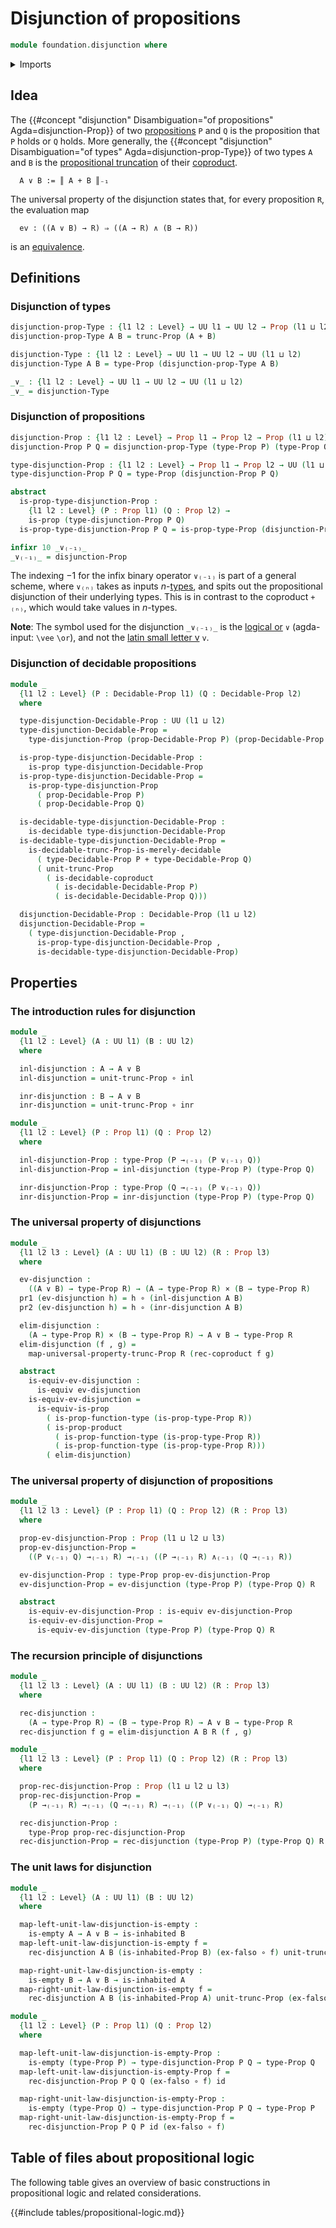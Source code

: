 # Disjunction of propositions

```agda
module foundation.disjunction where
```

<details><summary>Imports</summary>

```agda
open import foundation.conjunction
open import foundation.decidable-types
open import foundation.dependent-pair-types
open import foundation.inhabited-types
open import foundation.propositional-truncations
open import foundation.universe-levels

open import foundation-core.cartesian-product-types
open import foundation-core.coproduct-types
open import foundation-core.decidable-propositions
open import foundation-core.empty-types
open import foundation-core.equivalences
open import foundation-core.function-types
open import foundation-core.propositions
```

</details>

## Idea

The
{{#concept "disjunction" Disambiguation="of propositions" Agda=disjunction-Prop}}
of two [propositions](foundation-core.propositions.md) `P` and `Q` is the
proposition that `P` holds or `Q` holds. More generally, the
{{#concept "disjunction" Disambiguation="of types" Agda=disjunction-prop-Type}}
of two types `A` and `B` is the
[propositional truncation](foundation.propositional-truncations.md) of their
[coproduct](foundation-core.coproduct-types.md).

```text
  A ∨ B := ║ A + B ║₋₁
```

The universal property of the disjunction states that, for every proposition
`R`, the evaluation map

```text
  ev : ((A ∨ B) → R) ⇒ ((A → R) ∧ (B → R))
```

is an [equivalence](foundation.logical-equivalence.md).

## Definitions

### Disjunction of types

```agda
disjunction-prop-Type : {l1 l2 : Level} → UU l1 → UU l2 → Prop (l1 ⊔ l2)
disjunction-prop-Type A B = trunc-Prop (A + B)

disjunction-Type : {l1 l2 : Level} → UU l1 → UU l2 → UU (l1 ⊔ l2)
disjunction-Type A B = type-Prop (disjunction-prop-Type A B)

_∨_ : {l1 l2 : Level} → UU l1 → UU l2 → UU (l1 ⊔ l2)
_∨_ = disjunction-Type
```

### Disjunction of propositions

```agda
disjunction-Prop : {l1 l2 : Level} → Prop l1 → Prop l2 → Prop (l1 ⊔ l2)
disjunction-Prop P Q = disjunction-prop-Type (type-Prop P) (type-Prop Q)

type-disjunction-Prop : {l1 l2 : Level} → Prop l1 → Prop l2 → UU (l1 ⊔ l2)
type-disjunction-Prop P Q = type-Prop (disjunction-Prop P Q)

abstract
  is-prop-type-disjunction-Prop :
    {l1 l2 : Level} (P : Prop l1) (Q : Prop l2) →
    is-prop (type-disjunction-Prop P Q)
  is-prop-type-disjunction-Prop P Q = is-prop-type-Prop (disjunction-Prop P Q)

infixr 10 _∨₍₋₁₎_
_∨₍₋₁₎_ = disjunction-Prop
```

The indexing $-1$ for the infix binary operator `∨₍₋₁₎` is part of a general
scheme, where `∨₍ₙ₎` takes as inputs
$n$-[types](foundation-core.truncated-types.md), and spits out the propositional
disjunction of their underlying types. This is in contrast to the coproduct
`+₍ₙ₎`, which would take values in $n$-types.

**Note**: The symbol used for the disjunction `_∨₍₋₁₎_` is the
[logical or](https://codepoints.net/U+2228) `∨` (agda-input: `\vee` `\or`), and
not the [latin small letter v](https://codepoints.net/U+0076) `v`.

### Disjunction of decidable propositions

```agda
module _
  {l1 l2 : Level} (P : Decidable-Prop l1) (Q : Decidable-Prop l2)
  where

  type-disjunction-Decidable-Prop : UU (l1 ⊔ l2)
  type-disjunction-Decidable-Prop =
    type-disjunction-Prop (prop-Decidable-Prop P) (prop-Decidable-Prop Q)

  is-prop-type-disjunction-Decidable-Prop :
    is-prop type-disjunction-Decidable-Prop
  is-prop-type-disjunction-Decidable-Prop =
    is-prop-type-disjunction-Prop
      ( prop-Decidable-Prop P)
      ( prop-Decidable-Prop Q)

  is-decidable-type-disjunction-Decidable-Prop :
    is-decidable type-disjunction-Decidable-Prop
  is-decidable-type-disjunction-Decidable-Prop =
    is-decidable-trunc-Prop-is-merely-decidable
      ( type-Decidable-Prop P + type-Decidable-Prop Q)
      ( unit-trunc-Prop
        ( is-decidable-coproduct
          ( is-decidable-Decidable-Prop P)
          ( is-decidable-Decidable-Prop Q)))

  disjunction-Decidable-Prop : Decidable-Prop (l1 ⊔ l2)
  disjunction-Decidable-Prop =
    ( type-disjunction-Decidable-Prop ,
      is-prop-type-disjunction-Decidable-Prop ,
      is-decidable-type-disjunction-Decidable-Prop)
```

## Properties

### The introduction rules for disjunction

```agda
module _
  {l1 l2 : Level} (A : UU l1) (B : UU l2)
  where

  inl-disjunction : A → A ∨ B
  inl-disjunction = unit-trunc-Prop ∘ inl

  inr-disjunction : B → A ∨ B
  inr-disjunction = unit-trunc-Prop ∘ inr

module _
  {l1 l2 : Level} (P : Prop l1) (Q : Prop l2)
  where

  inl-disjunction-Prop : type-Prop (P →₍₋₁₎ (P ∨₍₋₁₎ Q))
  inl-disjunction-Prop = inl-disjunction (type-Prop P) (type-Prop Q)

  inr-disjunction-Prop : type-Prop (Q →₍₋₁₎ (P ∨₍₋₁₎ Q))
  inr-disjunction-Prop = inr-disjunction (type-Prop P) (type-Prop Q)
```

### The universal property of disjunctions

```agda
module _
  {l1 l2 l3 : Level} (A : UU l1) (B : UU l2) (R : Prop l3)
  where

  ev-disjunction :
    ((A ∨ B) → type-Prop R) → (A → type-Prop R) × (B → type-Prop R)
  pr1 (ev-disjunction h) = h ∘ (inl-disjunction A B)
  pr2 (ev-disjunction h) = h ∘ (inr-disjunction A B)

  elim-disjunction :
    (A → type-Prop R) × (B → type-Prop R) → A ∨ B → type-Prop R
  elim-disjunction (f , g) =
    map-universal-property-trunc-Prop R (rec-coproduct f g)

  abstract
    is-equiv-ev-disjunction :
      is-equiv ev-disjunction
    is-equiv-ev-disjunction =
      is-equiv-is-prop
        ( is-prop-function-type (is-prop-type-Prop R))
        ( is-prop-product
          ( is-prop-function-type (is-prop-type-Prop R))
          ( is-prop-function-type (is-prop-type-Prop R)))
        ( elim-disjunction)
```

### The universal property of disjunction of propositions

```agda
module _
  {l1 l2 l3 : Level} (P : Prop l1) (Q : Prop l2) (R : Prop l3)
  where

  prop-ev-disjunction-Prop : Prop (l1 ⊔ l2 ⊔ l3)
  prop-ev-disjunction-Prop =
    ((P ∨₍₋₁₎ Q) →₍₋₁₎ R) →₍₋₁₎ ((P →₍₋₁₎ R) ∧₍₋₁₎ (Q →₍₋₁₎ R))

  ev-disjunction-Prop : type-Prop prop-ev-disjunction-Prop
  ev-disjunction-Prop = ev-disjunction (type-Prop P) (type-Prop Q) R

  abstract
    is-equiv-ev-disjunction-Prop : is-equiv ev-disjunction-Prop
    is-equiv-ev-disjunction-Prop =
      is-equiv-ev-disjunction (type-Prop P) (type-Prop Q) R
```

### The recursion principle of disjunctions

```agda
module _
  {l1 l2 l3 : Level} (A : UU l1) (B : UU l2) (R : Prop l3)
  where

  rec-disjunction :
    (A → type-Prop R) → (B → type-Prop R) → A ∨ B → type-Prop R
  rec-disjunction f g = elim-disjunction A B R (f , g)

module _
  {l1 l2 l3 : Level} (P : Prop l1) (Q : Prop l2) (R : Prop l3)
  where

  prop-rec-disjunction-Prop : Prop (l1 ⊔ l2 ⊔ l3)
  prop-rec-disjunction-Prop =
    (P →₍₋₁₎ R) →₍₋₁₎ (Q →₍₋₁₎ R) →₍₋₁₎ ((P ∨₍₋₁₎ Q) →₍₋₁₎ R)

  rec-disjunction-Prop :
    type-Prop prop-rec-disjunction-Prop
  rec-disjunction-Prop = rec-disjunction (type-Prop P) (type-Prop Q) R
```

### The unit laws for disjunction

```agda
module _
  {l1 l2 : Level} (A : UU l1) (B : UU l2)
  where

  map-left-unit-law-disjunction-is-empty :
    is-empty A → A ∨ B → is-inhabited B
  map-left-unit-law-disjunction-is-empty f =
    rec-disjunction A B (is-inhabited-Prop B) (ex-falso ∘ f) unit-trunc-Prop

  map-right-unit-law-disjunction-is-empty :
    is-empty B → A ∨ B → is-inhabited A
  map-right-unit-law-disjunction-is-empty f =
    rec-disjunction A B (is-inhabited-Prop A) unit-trunc-Prop (ex-falso ∘ f)

module _
  {l1 l2 : Level} (P : Prop l1) (Q : Prop l2)
  where

  map-left-unit-law-disjunction-is-empty-Prop :
    is-empty (type-Prop P) → type-disjunction-Prop P Q → type-Prop Q
  map-left-unit-law-disjunction-is-empty-Prop f =
    rec-disjunction-Prop P Q Q (ex-falso ∘ f) id

  map-right-unit-law-disjunction-is-empty-Prop :
    is-empty (type-Prop Q) → type-disjunction-Prop P Q → type-Prop P
  map-right-unit-law-disjunction-is-empty-Prop f =
    rec-disjunction-Prop P Q P id (ex-falso ∘ f)
```

## Table of files about propositional logic

The following table gives an overview of basic constructions in propositional
logic and related considerations.

{{#include tables/propositional-logic.md}}
